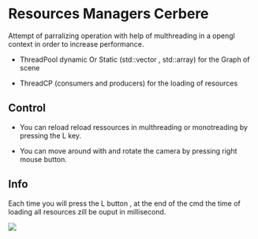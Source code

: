 # Resources Managers Cerbere

Attempt of parralizing operation with help of multhreading in a opengl context in order to increase performance.

- ThreadPool dynamic Or Static (std::vector , std::array) for the Graph of scene

- ThreadCP (consumers and producers) for the loading of resources


## Control

- You can reload reload ressources in multhreading or monotreading by pressing the L key.

- You can move around with and rotate the camera by pressing right mouse button.

## Info

Each time you will press the L button , at the end of the cmd the time of loading all resources zill be ouput in millisecond.

![](RessourcesManagers.png)
